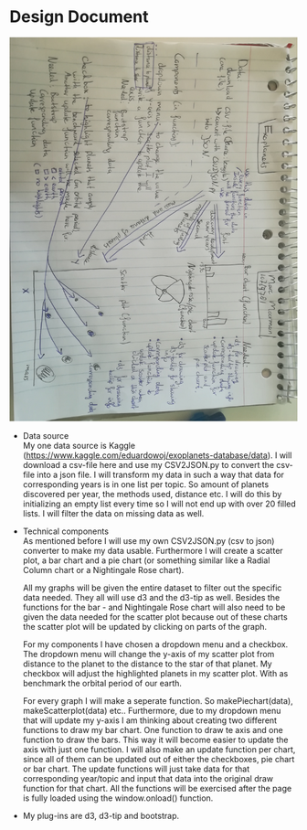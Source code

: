 # Design Document  

![design document](doc/design_document.jpg)

- Data source  
My one data source is Kaggle (https://www.kaggle.com/eduardowoj/exoplanets-database/data). I will download a csv-file here and use my CSV2JSON.py to convert the csv-file into a json file. I will transform my data in such a way that data for corresponding years is in one list per topic. So amount of planets discovered per year, the methods used, distance etc. I will do this by initializing an empty list every time so I will not end up with over 20 filled lists. I will filter the data on missing data as well.  

- Technical components  
As mentioned before I will use my own CSV2JSON.py (csv to json) converter to make my data usable. Furthermore I will create a scatter plot, a bar chart and a pie chart (or something similar like a Radial Column chart or a Nightingale Rose chart).  
    
	All my graphs will be given the entire dataset to filter out the specific data needed. They all will use d3 and the d3-tip as well. Besides the functions for the bar - and Nightingale Rose chart will also need to be given the data needed for the scatter plot because out of these charts the scatter plot will be updated by clicking on parts of the graph.  
  
	For my components I have chosen a dropdown menu and a checkbox. The dropdown menu will change the y-axis of my scatter plot from distance to the planet to the distance to the star of that planet. My checkbox will adjust the highlighted planets in my scatter plot. With as benchmark the orbital period of our earth.  

	For every graph I will make a seperate function. So makePiechart(data), makeScatterplot(data) etc.. Furthermore, due to my dropdown menu that will update my y-axis I am thinking about creating two different functions to draw my bar chart. One function to draw te axis and one function to draw the bars. This way it will become easier to update the axis with just one function. I will also make an update function per chart, since all of them can be updated out of either the checkboxes, pie chart or bar chart. The update functions will just take data for that corresponding year/topic and input that data into the original draw function for that chart. All the functions will be exercised after the page is fully loaded using the window.onload() function. 

- My plug-ins are d3, d3-tip and bootstrap.  

